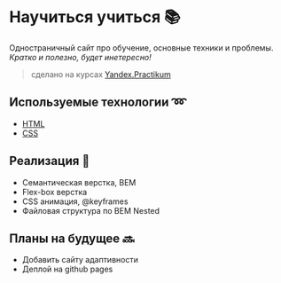 # Научиться учиться :books:

Одностраничный сайт про обучение, основные техники и проблемы.  
*Кратко и полезно, будет инетересно!*

> сделано на курсах [Yandex.Practikum](https://practicum.yandex.ru/)

## Используемые технологии :loop:
- [HTML](https://developer.mozilla.org/en-US/docs/Learn/Getting_started_with_the_web/HTML_basics)
- [CSS](https://developer.mozilla.org/en-US/docs/Web/CSS)

## Реализация :wrench:
- Семантическая верстка, BEM
- Flex-box верстка
- CSS анимация, @keyframes
- Файловая структура по BEM Nested

## Планы на будущее :soon:
- Добавить сайту адаптивности
- Деплой на github pages
